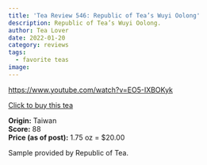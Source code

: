 ```yaml
---
title: 'Tea Review 546: Republic of Tea’s Wuyi Oolong'
description: Republic of Tea’s Wuyi Oolong.
author: Tea Lover
date: 2022-01-20
category: reviews
tags:
  - favorite teas
image:
---
```


https://www.youtube.com/watch?v=EO5-IXBOKyk

[Click to buy this tea](http://www.republicoftea.com/wuyi-oolong-full-leaf/p/V00692/ 'Republic of Tea Wuyi Oolong')

**Origin:** Taiwan  
**Score:** 88  
**Price (as of post):** 1.75 oz = $20.00

Sample provided by Republic of Tea.
